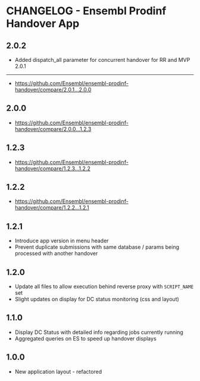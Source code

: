 CHANGELOG - Ensembl Prodinf Handover App
========================================
2.0.2
-----
- Added dispatch_all parameter for concurrent handover for RR and MVP
2.0.1
-----
- https://github.com/Ensembl/ensembl-prodinf-handover/compare/2.0.1...2.0.0

2.0.0
-----
- https://github.com/Ensembl/ensembl-prodinf-handover/compare/2.0.0...1.2.3

1.2.3
-----
- https://github.com/Ensembl/ensembl-prodinf-handover/compare/1.2.3...1.2.2

1.2.2
-----
- https://github.com/Ensembl/ensembl-prodinf-handover/compare/1.2.2...1.2.1

1.2.1
------
- Introduce app version in menu header
- Prevent duplicate submissions with same database / params being processed with another handover

1.2.0
------
- Update all files to allow execution behind reverse proxy with `SCRIPT_NAME` set
- Slight updates on display for DC status monitoring (css and layout)

1.1.0
------
- Display DC Status with detailed info regarding jobs currently running
- Aggregated queries on ES to speed up handover displays

1.0.0
------
- New application layout - refactored
